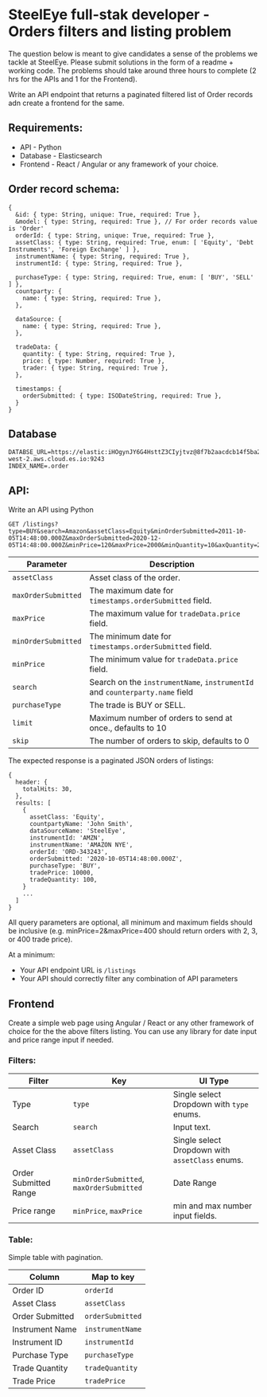 # SteelEye full-stak developer - Orders filters and listing problem

The question below is meant to give candidates a sense of the problems we tackle at SteelEye. Please submit solutions in the form of a readme + working code. The problems should take around three hours to complete (2 hrs for the APIs and 1 for the Frontend).

Write an API endpoint that returns a paginated filtered list of Order records adn create a frontend for the same.

## Requirements:
* API - Python
* Database - Elasticsearch
* Frontend - React / Angular or any framework of your choice.

## Order record schema:
```
{
  &id: { type: String, unique: True, required: True },
  &model: { type: String, required: True }, // For order records value is 'Order'
  orderId: { type: String, unique: True, required: True },
  assetClass: { type: String, required: True, enum: [ 'Equity', 'Debt Instruments', 'Foreign Exchange' ] },
  instrumentName: { type: String, required: True },
  instrumentId: { type: String, required: True },

  purchaseType: { type: String, required: True, enum: [ 'BUY', 'SELL' ] },
  countparty: {
    name: { type: String, required: True },
  },

  dataSource: {
    name: { type: String, required: True },
  },

  tradeData: {
    quantity: { type: String, required: True },
    price: { type: Number, required: True },
    trader: { type: String, required: True },
  },

  timestamps: {
    orderSubmitted: { type: ISODateString, required: True },
  }
}
```

## Database 
```
DATABSE_URL=https://elastic:iHOgynJY6G4HsttZ3CIyjtvz@8f7b2aacdcb14f5ba2464e685e175e69.eu-west-2.aws.cloud.es.io:9243
INDEX_NAME=.order
```

## API:
Write an API using Python 

```
GET /listings?type=BUY&search=Amazon&assetClass=Equity&minOrderSubmitted=2011-10-05T14:48:00.000Z&maxOrderSubmitted=2020-12-05T14:48:00.000Z&minPrice=120&maxPrice=2000&minQuantity=10&axQuantity=2000
```


| Parameter           | Description                                                                  |
|---------------------|------------------------------------------------------------------------------|
| `assetClass`        | Asset class of the order.                                                    |
| `maxOrderSubmitted` | The maximum date for `timestamps.orderSubmitted` field.                      |
| `maxPrice`          | The maximum value for `tradeData.price` field.                               |
| `minOrderSubmitted` | The minimum date for `timestamps.orderSubmitted` field.                      |
| `minPrice`          | The minimum value for `tradeData.price` field.                               |
| `search`            | Search on the `instrumentName`, `instrumentId` and `counterparty.name` field |
| `purchaseType`      | The trade is BUY or SELL.                                                    |
| `limit`             | Maximum number of orders to send at once., defaults to 10                    |
| `skip`              | The number of orders to skip, defaults to 0                                  |


The expected response is a paginated JSON orders of listings:

```
{
  header: {
    totalHits: 30,
  },
  results: [
    {
      assetClass: 'Equity',
      countpartyName: 'John Smith',
      dataSourceName: 'SteelEye',
      instrumentId: 'AMZN',
      instrumentName: 'AMAZON NYE',
      orderId: 'ORD-343243',
      orderSubmitted: '2020-10-05T14:48:00.000Z',
      purchaseType: 'BUY',
      tradePrice: 10000,
      tradeQuantity: 100,
    }
    ...
  ]
}
```

All query parameters are optional, all minimum and maximum fields should be inclusive (e.g. minPrice=2&maxPrice=400 should return orders with 2, 3, or 400 trade price).

At a minimum:
- Your API endpoint URL is `/listings`
- Your API should correctly filter any combination of API parameters

## Frontend

Create a simple web page using Angular / React or any other framework of choice for the the above filters listing. You can use any library for date input and price range input if needed.

### Filters:

| Filter                 | Key                                       |  UI Type                                          |
|------------------------|-------------------------------------------|---------------------------------------------------|
| Type                   | `type`                                    |  Single select Dropdown with `type` enums.        |
| Search                 | `search`                                  |  Input text.                                      |
| Asset Class            | `assetClass`                              |  Single select Dropdown with `assetClass` enums.  |
| Order Submitted Range  | `minOrderSubmitted`, `maxOrderSubmitted`  |  Date Range                                       |
| Price range            | `minPrice`, `maxPrice`                    |  min and max number input fields.                 |

### Table:

Simple table with pagination.

| Column                 | Map to key        |
|------------------------|-------------------|
| Order ID               | `orderId`         |
| Asset Class            | `assetClass`      |
| Order Submitted        | `orderSubmitted`  |
| Instrument Name        | `instrumentName`  |
| Instrument ID          | `instrumentId`    |
| Purchase Type          | `purchaseType`    |
| Trade Quantity         | `tradeQuantity`   |
| Trade Price            | `tradePrice`      |
